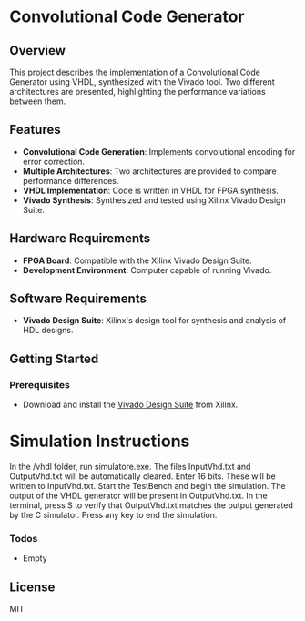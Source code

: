 # Convolutional Code Generator

## Overview

This project describes the implementation of a Convolutional Code Generator using VHDL, synthesized with the Vivado tool. Two different architectures are presented, highlighting the performance variations between them.

## Features

- **Convolutional Code Generation**: Implements convolutional encoding for error correction.
- **Multiple Architectures**: Two architectures are provided to compare performance differences.
- **VHDL Implementation**: Code is written in VHDL for FPGA synthesis.
- **Vivado Synthesis**: Synthesized and tested using Xilinx Vivado Design Suite.

## Hardware Requirements

- **FPGA Board**: Compatible with the Xilinx Vivado Design Suite.
- **Development Environment**: Computer capable of running Vivado.

## Software Requirements

- **Vivado Design Suite**: Xilinx's design tool for synthesis and analysis of HDL designs.

## Getting Started

### Prerequisites

- Download and install the [Vivado Design Suite](https://www.xilinx.com/products/design-tools/vivado.html) from Xilinx.


# Simulation Instructions
In the /vhdl folder, run simulatore.exe. The files InputVhd.txt and OutputVhd.txt will be automatically cleared.
Enter 16 bits. These will be written to InputVhd.txt.
Start the TestBench and begin the simulation.
The output of the VHDL generator will be present in OutputVhd.txt.
In the terminal, press S to verify that OutputVhd.txt matches the output generated by the C simulator.
Press any key to end the simulation.
### Todos

 - Empty 
 

License
----

MIT

